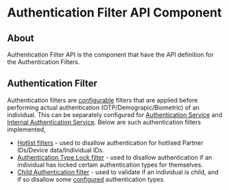 # Authentication Filter API Component
## About
Authentication Filter API is the component that have the API definition for the Authentication Filters. 

## Authentication Filter
Authentication filters are [configurable](../../docs/configuration.md) filters that are applied before performing actual authentication (OTP/Demograpic/Biometric) of an individual. 
This can be separately configured for [Authentication Service](../authentication-service) and [Internal Authentication Service](../authentication-internal-service).
Below are such authentication filters implemented, 
* [Hotlist filters](../authentication-hotlistfilter-impl) - used to disallow authentication for hotlised Partner IDs/Device data/Individual IDs.
* [Authentication Type Lock filter](../authentication-authtypelockfilter-impl) - used to disallow authentication if an individual has locked certain authentication types for themselves.
* [Child Authentication filter](https://github.com/mosip/mosip-ref-impl/tree/1.2.0-rc2/authentication/authentication-childauthfilter-impl) - used to validate if an individual is child, and if so disallow some [configured](https://github.com/mosip/mosip-config) authentication types.

